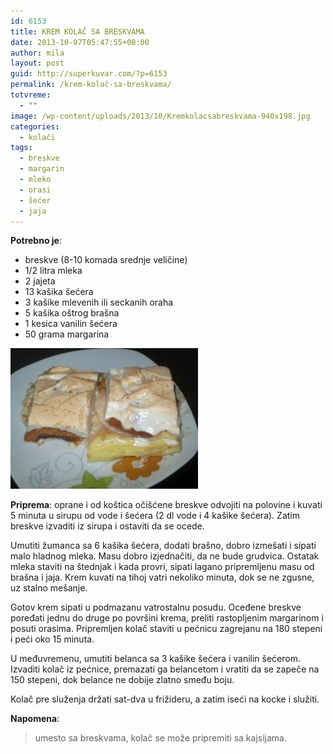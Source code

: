 ```yaml
---
id: 6153
title: KREM KOLAČ SA BRESKVAMA
date: 2013-10-07T05:47:55+00:00
author: mila
layout: post
guid: http://superkuvar.com/?p=6153
permalink: /krem-kolač-sa-breskvama/
totvreme:
  - ""
image: /wp-content/uploads/2013/10/Kremkolacsabreskvama-940x198.jpg
categories:
  - kolači
tags:
  - breskve
  - margarin
  - mleko
  - orasi
  - šećer
  - jaja
---
```

**Potrebno je**:

  * breskve (8-10 komada srednje veličine)
  * 1/2 litra mleka
  * 2 jajeta
  * 13 kašika šećera
  * 3 kašike mlevenih ili seckanih oraha
  * 5 kašika oštrog brašna
  * 1 kesica vanilin šećera
  * 50 grama margarina

[<img class="alignnone size-medium wp-image-6155" src="/wp-content/uploads/2013/10/Kremkolacsabreskvama-300x225.jpg" alt="Kremkolacsabreskvama" width="300" height="225" />](/wp-content/uploads/2013/10/Kremkolacsabreskvama.jpg)

**Priprema**: oprane i od koštica očišćene breskve odvojiti na polovine i kuvati 5 minuta u sirupu od vode i šećera (2 dl vode i 4 kašike šećera). Zatim breskve izvaditi iz sirupa i ostaviti da se ocede.

Umutiti žumanca sa 6 kašika šećera, dodati brašno, dobro izmešati i sipati malo hladnog mleka. Masu dobro izjednačiti, da ne bude grudvica. Ostatak mleka staviti na štednjak i kada provri, sipati lagano pripremljenu masu od brašna i jaja. Krem kuvati na tihoj vatri nekoliko minuta, dok se ne zgusne, uz stalno mešanje.

Gotov krem sipati u podmazanu vatrostalnu posudu. Oceđene breskve poređati jednu do druge po površini krema, preliti rastopljenim margarinom i posuti orasima. Pripremljen kolač staviti u pećnicu zagrejanu na 180 stepeni i peći oko 15 minuta.

U međuvremenu, umutiti belanca sa 3 kašike šećera i vanilin šećerom. Izvaditi kolač iz pećnice, premazati ga belancetom i vratiti da se zapeče na 150 stepeni, dok belance ne dobije zlatno smeđu boju.

Kolač pre služenja držati sat-dva u frižideru, a zatim iseći na kocke i služiti.

**Napomena**: 
> umesto sa breskvama, kolač se može pripremiti sa kajsijama.